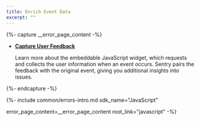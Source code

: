 ```yaml
---
title: Enrich Event Data
excerpt: ""
---
```


{%- capture __error_page_content -%}

- **[Capture User Feedback](/sdks/javascript/errors/feedback)**

    Learn more about the embeddable JavaScript widget, which requests and collects the user information when an event occurs. Sentry pairs the feedback with the original event, giving you additional insights into issues.

{%- endcapture -%}



{%- include common/errors-intro.md 
sdk_name="JavaScript"

error_page_content=__error_page_content
root_link="javascript"
 -%}
